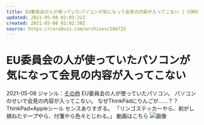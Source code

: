 ```yaml
---
title: EU委員会の人が使っていたパソコンが気になって会見の内容が入ってこない | COROBUZZ
updated: 2021-05-08 02:03:22Z
created: 2021-05-08 02:02:58Z
source: https://corobuzz.com/archives/166723
---
```


# EU委員会の人が使っていたパソコンが気になって会見の内容が入ってこない

2021-05-08  ジャンル：[その他](https://corobuzz.com/archives/category/other)
EU委員会の人が使っていたパソコン。
パソコンのせいで会見の内容が入ってこない。
なぜThinkPadにりんごが……？？
ThinkPad×Appleシール センスありすぎる。
「リンゴステッカーやら、剥がし損ねたテープやら、付箋やら色々とじわる。」
動画はこちら
![画像](../_resources/86adaae78847b2d6610083691943b9e6.jpg)